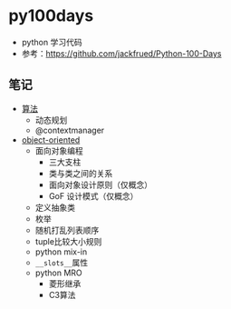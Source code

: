 # py100days
- python 学习代码
- 参考：https://github.com/jackfrued/Python-100-Days



## 笔记

- [算法](day16_20/algorithm/算法.md)
  - 动态规划
  - @contextmanager
- [object-oriented](day16_20/object-oriented/object-oriented.md)
  - 面向对象编程
    - 三大支柱
    - 类与类之间的关系
    - 面向对象设计原则（仅概念）
    - GoF 设计模式（仅概念）
  - 定义抽象类
  - 枚举
  - 随机打乱列表顺序
  - tuple比较大小规则
  - python mix-in
  - `__slots__`属性
  - python MRO
    - 菱形继承
    - C3算法

